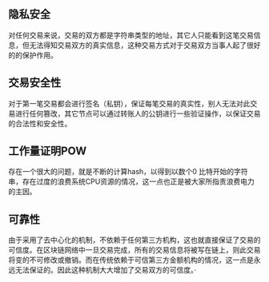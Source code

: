 

## 隐私安全

对任何交易来说，交易的双方都是字符串类型的地址，其它人只能看到这笔交易信息，但无法得知交易双方的真实信息，这种交易方式对于交易双方当事人起了很好的的保护作用。


## 交易安全性
对于第一笔交易都会进行签名（私钥），保证每笔交易的真实性，别人无法对此交易进行任何篡改，其它节点可以通过转账人的公钥进行一些验证操作，以保证交易的合法性和安全性。

## 工作量证明POW
存在一个很大的问题，就是不断的计算hash，以得到以数个0 比特开始的字符串，存在过度的浪费系统CPU资源的情况，这一点也正是被大家所指责浪费电力的主因。

## 可靠性
由于采用了去中心化的机制，不依赖于任何第三方机构，这也就直接保证了交易的可信度。在区块链网络中一旦交易完成，所有的交易信息将被写在链上，则此交易将变的不可修改或撤销。而在传统依赖于可信第三方金额机构的情况，这一点是永远无法保证的。因此这种机制大大增加了交易双方的可信度。·